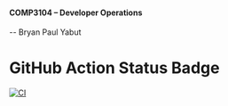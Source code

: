 #### COMP3104 – Developer Operations
-- Bryan Paul Yabut

# GitHub Action Status Badge
[![CI](https://github.com/bryanyabut/COM3104-DEVOPS/actions/workflows/ci.yml/badge.svg)](https://github.com/bryanyabut/COM3104-DEVOPS/actions/workflows/ci.yml)